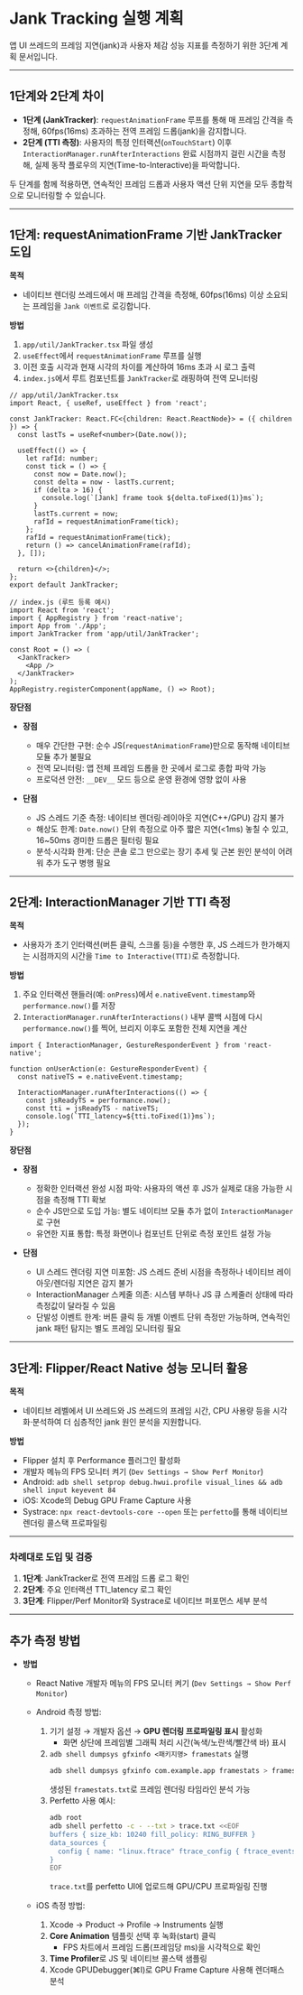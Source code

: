 # Jank Tracking 실행 계획

앱 UI 쓰레드의 프레임 지연(jank)과 사용자 체감 성능 지표를 측정하기 위한 3단계 계획 문서입니다.

---

## 1단계와 2단계 차이

- **1단계 (JankTracker)**: `requestAnimationFrame` 루프를 통해 매 프레임 간격을 측정해, 60fps(16ms) 초과하는 전역 프레임 드롭(jank)을 감지합니다.
- **2단계 (TTI 측정)**: 사용자의 특정 인터랙션(`onTouchStart`) 이후 `InteractionManager.runAfterInteractions` 완료 시점까지 걸린 시간을 측정해, 실제 동작 플로우의 지연(Time-to-Interactive)을 파악합니다.

두 단계를 함께 적용하면, 연속적인 프레임 드롭과 사용자 액션 단위 지연을 모두 종합적으로 모니터링할 수 있습니다.

---

## 1단계: requestAnimationFrame 기반 JankTracker 도입

**목적**
- 네이티브 렌더링 쓰레드에서 매 프레임 간격을 측정해, 60fps(16ms) 이상 소요되는 프레임을 `Jank 이벤트`로 로깅합니다.

**방법**
1. `app/util/JankTracker.tsx` 파일 생성
2. `useEffect`에서 `requestAnimationFrame` 루프를 실행
3. 이전 호출 시각과 현재 시각의 차이를 계산하여 16ms 초과 시 로그 출력
4. `index.js`에서 루트 컴포넌트를 `JankTracker`로 래핑하여 전역 모니터링

```tsx
// app/util/JankTracker.tsx
import React, { useRef, useEffect } from 'react';

const JankTracker: React.FC<{children: React.ReactNode}> = ({ children }) => {
  const lastTs = useRef<number>(Date.now());

  useEffect(() => {
    let rafId: number;
    const tick = () => {
      const now = Date.now();
      const delta = now - lastTs.current;
      if (delta > 16) {
        console.log(`[Jank] frame took ${delta.toFixed(1)}ms`);
      }
      lastTs.current = now;
      rafId = requestAnimationFrame(tick);
    };
    rafId = requestAnimationFrame(tick);
    return () => cancelAnimationFrame(rafId);
  }, []);

  return <>{children}</>;
};
export default JankTracker;
```

```tsx
// index.js (루트 등록 예시)
import React from 'react';
import { AppRegistry } from 'react-native';
import App from './App';
import JankTracker from 'app/util/JankTracker';

const Root = () => (
  <JankTracker>
    <App />
  </JankTracker>
);
AppRegistry.registerComponent(appName, () => Root);
```

**장단점**
- **장점**
  - 매우 간단한 구현: 순수 JS(`requestAnimationFrame`)만으로 동작해 네이티브 모듈 추가 불필요
  - 전역 모니터링: 앱 전체 프레임 드롭을 한 곳에서 로그로 종합 파악 가능
  - 프로덕션 안전: `__DEV__` 모드 등으로 운영 환경에 영향 없이 사용

- **단점**
  - JS 스레드 기준 측정: 네이티브 렌더링·레이아웃 지연(C++/GPU) 감지 불가
  - 해상도 한계: `Date.now()` 단위 측정으로 아주 짧은 지연(<1ms) 놓칠 수 있고, 16~50ms 경미한 드롭은 필터링 필요
  - 분석·시각화 한계: 단순 콘솔 로그 만으로는 장기 추세 및 근본 원인 분석이 어려워 추가 도구 병행 필요

---

## 2단계: InteractionManager 기반 TTI 측정

**목적**
- 사용자가 초기 인터랙션(버튼 클릭, 스크롤 등)을 수행한 후, JS 스레드가 한가해지는 시점까지의 시간을 `Time to Interactive(TTI)`로 측정합니다.

**방법**
1. 주요 인터랙션 핸들러(예: `onPress`)에서 `e.nativeEvent.timestamp`와 `performance.now()`를 저장
2. `InteractionManager.runAfterInteractions()` 내부 콜백 시점에 다시 `performance.now()`를 찍어, 브리지 이후도 포함한 전체 지연을 계산

```tsx
import { InteractionManager, GestureResponderEvent } from 'react-native';

function onUserAction(e: GestureResponderEvent) {
  const nativeTS = e.nativeEvent.timestamp;

  InteractionManager.runAfterInteractions(() => {
    const jsReadyTS = performance.now();
    const tti = jsReadyTS - nativeTS;
    console.log(`TTI_latency=${tti.toFixed(1)}ms`);
  });
}
```

**장단점**
- **장점**
  - 정확한 인터랙션 완성 시점 파악: 사용자의 액션 후 JS가 실제로 대응 가능한 시점을 측정해 TTI 확보
  - 순수 JS만으로 도입 가능: 별도 네이티브 모듈 추가 없이 `InteractionManager`로 구현
  - 유연한 지표 통합: 특정 화면이나 컴포넌트 단위로 측정 포인트 설정 가능

- **단점**
  - UI 스레드 렌더링 지연 미포함: JS 스레드 준비 시점을 측정하나 네이티브 레이아웃/렌더링 지연은 감지 불가
  - InteractionManager 스케줄 의존: 시스템 부하나 JS 큐 스케줄러 상태에 따라 측정값이 달라질 수 있음
  - 단발성 이벤트 한계: 버튼 클릭 등 개별 이벤트 단위 측정만 가능하며, 연속적인 jank 패턴 탐지는 별도 프레임 모니터링 필요

---

## 3단계: Flipper/React Native 성능 모니터 활용

**목적**
- 네이티브 레벨에서 UI 쓰레드와 JS 쓰레드의 프레임 시간, CPU 사용량 등을 시각화·분석하여 더 심층적인 jank 원인 분석을 지원합니다.

**방법**
- Flipper 설치 후 Performance 플러그인 활성화
- 개발자 메뉴의 FPS 모니터 켜기 (`Dev Settings → Show Perf Monitor`)
- Android: `adb shell setprop debug.hwui.profile visual_lines && adb shell input keyevent 84`
- iOS: Xcode의 Debug GPU Frame Capture 사용
- Systrace: `npx react-devtools-core --open` 또는 `perfetto`를 통해 네이티브 렌더링 콜스택 프로파일링

---

### 차례대로 도입 및 검증
1. **1단계**: JankTracker로 전역 프레임 드롭 로그 확인
2. **2단계**: 주요 인터랙션 TTI_latency 로그 확인
3. **3단계**: Flipper/Perf Monitor와 Systrace로 네이티브 퍼포먼스 세부 분석

---

## 추가 측정 방법

- **방법**
  - React Native 개발자 메뉴의 FPS 모니터 켜기
    (`Dev Settings → Show Perf Monitor`)

  - Android 측정 방법:
    1. 기기 설정 → 개발자 옵션 → **GPU 렌더링 프로파일링 표시** 활성화
       - 화면 상단에 프레임별 그래픽 처리 시간(녹색/노란색/빨간색 바) 표시
    2. `adb shell dumpsys gfxinfo <패키지명> framestats` 실행
       ```bash
       adb shell dumpsys gfxinfo com.example.app framestats > framestats.txt
       ```
       생성된 `framestats.txt`로 프레임 렌더링 타임라인 분석 가능
    3. Perfetto 사용 예시:
       ```bash
       adb root
       adb shell perfetto -c - --txt > trace.txt <<EOF
       buffers { size_kb: 10240 fill_policy: RING_BUFFER }
       data_sources {
         config { name: "linux.ftrace" ftrace_config { ftrace_events: "sched/sched_switch" ftrace_events: "gfx/frame" } }
       }
       EOF
       ```
       `trace.txt`를 perfetto UI에 업로드해 GPU/CPU 프로파일링 진행

  - iOS 측정 방법:
    1. Xcode → Product → Profile → Instruments 실행
    2. **Core Animation** 템플릿 선택 후 녹화(start) 클릭
       - FPS 차트에서 프레임 드롭(프레임당 ms)을 시각적으로 확인
    3. **Time Profiler**로 JS 및 네이티브 콜스택 샘플링
    4. Xcode GPUDebugger(⌘I)로 GPU Frame Capture 사용해 렌더패스 분석
